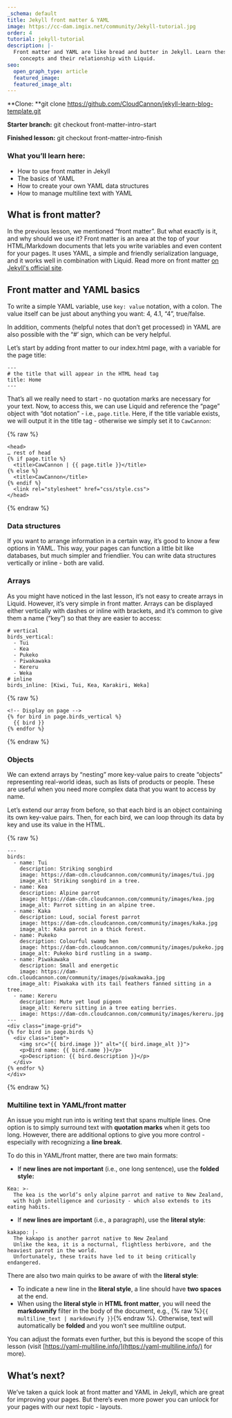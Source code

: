 ```yaml
---
_schema: default
title: Jekyll front matter & YAML
image: https://cc-dam.imgix.net/community/Jekyll-tutorial.jpg
order: 4
tutorial: jekyll-tutorial
description: |-
  Front matter and YAML are like bread and butter in Jekyll. Learn these
    concepts and their relationship with Liquid.
seo:
  open_graph_type: article
  featured_image:
  featured_image_alt:
---
```

\*\*Clone: \*\*git clone https://github.com/CloudCannon/jekyll-learn-blog-template.git

**Starter branch:** git checkout front-matter-intro-start

**Finished lesson:** git checkout front-matter-intro-finish

### What you’ll learn here:

* How to use front matter in Jekyll
* The basics of YAML
* How to create your own YAML data structures
* How to manage multiline text with YAML

## What is front matter?

In the previous lesson, we mentioned “front matter”. But what exactly is it, and why should we use it? Front matter is an area at the top of your HTML/Markdown documents that lets you write variables and even content for your pages. It uses YAML, a simple and friendly serialization language, and it works well in combination with Liquid. Read more on front matter <a target="_blank" rel="noopener" href="https://jekyllrb.com/docs/front-matter/">on Jekyll's official site</a>.

## Front matter and YAML basics

To write a simple YAML variable, use `key: value` notation, with a colon. The value itself can be just about anything you want: 4, 4.1, “4”, true/false.

In addition, comments (helpful notes that don’t get processed) in YAML are also possible with the “#’ sign, which can be very helpful.

Let’s start by adding front matter to our index.html page, with a variable for the page title:

```plaintext
---
# the title that will appear in the HTML head tag
title: Home
---
```

That’s all we really need to start - no quotation marks are necessary for your text. Now, to access this, we can use Liquid and reference the “page” object with “dot notation” - i.e., `page.title`. Here, if the title variable exists, we will output it in the title tag - otherwise we simply set it to `CawCannon`\:

{% raw %}
```plaintext
<head>
… rest of head
{% if page.title %}
  <title>CawCannon | {{ page.title }}</title>
{% else %}
  <title>CawCannon</title>
{% endif %}
  <link rel="stylesheet" href="css/style.css">
</head>
```
{% endraw %}

### Data structures

If you want to arrange information in a certain way, it’s good to know a few options in YAML. This way, your pages can function a little bit like databases, but much simpler and friendlier. You can write data structures vertically or inline - both are valid.

### Arrays

As you might have noticed in the last lesson, it’s not easy to create arrays in Liquid. However, it’s very simple in front matter. Arrays can be displayed either vertically with dashes or inline with brackets, and it’s common to give them a name (“key”) so that they are easier to access:

```plaintext
# vertical
birds_vertical:
  - Tui
  - Kea
  - Pukeko
  - Piwakawaka
  - Kereru
  - Weka
# inline
birds_inline: [Kiwi, Tui, Kea, Karakiri, Weka]
```

{% raw %}
```plaintext
<!-- Display on page -->
{% for bird in page.birds_vertical %}
  {{ bird }}
{% endfor %}
```
{% endraw %}

### Objects

We can extend arrays by “nesting” more key-value pairs to create “objects” representing real-world ideas, such as lists of products or people. These are useful when you need more complex data that you want to access by name.

Let’s extend our array from before, so that each bird is an object containing its own key-value pairs. Then, for each bird, we can loop through its data by key and use its value in the HTML.

{% raw %}
```plaintext
---
birds:
  - name: Tui
    description: Striking songbird
    image: https://dam-cdn.cloudcannon.com/community/images/tui.jpg
    image_alt: Striking songbird in a tree.
  - name: Kea
    description: Alpine parrot
    image: https://dam-cdn.cloudcannon.com/community/images/kea.jpg
    image_alt: Parrot sitting in an alpine tree.
  - name: Kaka
    description: Loud, social forest parrot
    image: https://dam-cdn.cloudcannon.com/community/images/kaka.jpg
    image_alt: Kaka parrot in a thick forest.
  - name: Pukeko
    description: Colourful swamp hen
    image: https://dam-cdn.cloudcannon.com/community/images/pukeko.jpg
    image_alt: Pukeko bird rustling in a swamp.
  - name: Piwakawaka
    description: Small and energetic
    image: https://dam-cdn.cloudcannon.com/community/images/piwakawaka.jpg
    image_alt: Piwakaka with its tail feathers fanned sitting in a tree.
  - name: Kereru
    description: Mute yet loud pigeon
    image_alt: Kereru sitting in a tree eating berries.
    image: https://dam-cdn.cloudcannon.com/community/images/kereru.jpg
---
<div class="image-grid">
{% for bird in page.birds %}
  <div class="item">
    <img src="{{ bird.image }}" alt="{{ bird.image_alt }}">
    <p>Bird name: {{ bird.name }}</p>
    <p>Description: {{ bird.description }}</p>
  </div>
{% endfor %}
</div>

```
{% endraw %}

### Multiline text in YAML/front matter

An issue you might run into is writing text that spans multiple lines. One option is to simply surround text with **quotation marks** when it gets too long. However, there are additional options to give you more control - especially with recognizing a **line break**.

To do this in YAML/front matter, there are two main formats:

* If **new lines are not important** (i.e., one long sentence), use the **folded style:**

```plaintext
Kea: >-
  The kea is the world’s only alpine parrot and native to New Zealand,
  with high intelligence and curiosity - which also extends to its eating habits.
```

* If **new lines are important** (i.e., a paragraph), use the **literal style**\:

```plaintext
kakapo: |-
  The kakapo is another parrot native to New Zealand
  Unlike the kea, it is a nocturnal, flightless herbivore, and the heaviest parrot in the world.
  Unfortunately, these traits have led to it being critically endangered.
```

There are also two main quirks to be aware of with the **literal style**\:

* To indicate a new line in the **literal style**, a line should have **two spaces** at the end.
* When using the **literal style** in **HTML front matter**, you will need the **markdownify** filter in the body of the document, e.g., {% raw %}`{{ multiline_text | markdownify }}`{% endraw %}. Otherwise, text will automatically be **folded** and you won’t see multiline output.

You can adjust the formats even further, but this is beyond the scope of this lesson (visit [https://yaml-multiline.info/](https://yaml-multiline.info/) for more).

## What’s next?

We’ve taken a quick look at front matter and YAML in Jekyll, which are great for improving your pages. But there’s even more power you can unlock for your pages with our next topic - layouts.